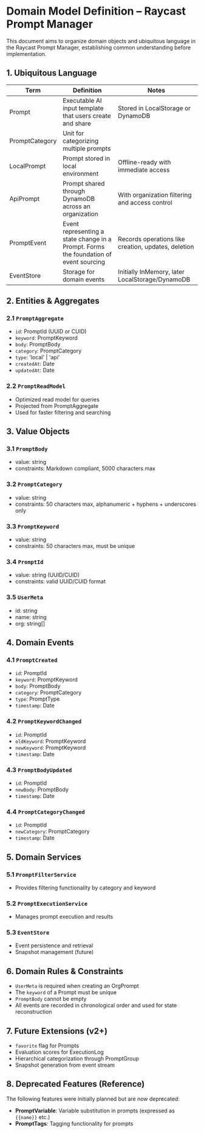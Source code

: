 # Domain Model Definition – Raycast Prompt Manager

This document aims to organize domain objects and ubiquitous language in the Raycast Prompt Manager, establishing common understanding before implementation.

## 1. Ubiquitous Language

| Term | Definition | Notes |
|------|------------|-------|
| Prompt | Executable AI input template that users create and share | Stored in LocalStorage or DynamoDB |
| PromptCategory | Unit for categorizing multiple prompts | |
| LocalPrompt | Prompt stored in local environment | Offline-ready with immediate access |
| ApiPrompt | Prompt shared through DynamoDB across an organization | With organization filtering and access control |
| PromptEvent | Event representing a state change in a Prompt. Forms the foundation of event sourcing | Records operations like creation, updates, deletion |
| EventStore | Storage for domain events | Initially InMemory, later LocalStorage/DynamoDB |

## 2. Entities & Aggregates

### 2.1 `PromptAggregate`
- `id`: PromptId (UUID or CUID)
- `keyword`: PromptKeyword
- `body`: PromptBody
- `category`: PromptCategory
- `type`: 'local' | 'api'
- `createdAt`: Date
- `updatedAt`: Date

### 2.2 `PromptReadModel`
- Optimized read model for queries
- Projected from PromptAggregate
- Used for faster filtering and searching

<!-- To be implemented in v2 -->
<!--
### 2.3 `ExecutionLog`
- `id`: UUID
- `promptId`: string
- `executedBy`: string (userId)
- `executedAt`: datetime
- `result`: string
-->

## 3. Value Objects

### 3.1 `PromptBody`
- value: string
- constraints: Markdown compliant, 5000 characters max

### 3.2 `PromptCategory`
- value: string
- constraints: 50 characters max, alphanumeric + hyphens + underscores only

### 3.3 `PromptKeyword`
- value: string
- constraints: 50 characters max, must be unique

### 3.4 `PromptId`
- value: string (UUID/CUID)
- constraints: valid UUID/CUID format

### 3.5 `UserMeta`
- id: string
- name: string
- org: string[]

## 4. Domain Events

### 4.1 `PromptCreated`
- `id`: PromptId
- `keyword`: PromptKeyword
- `body`: PromptBody
- `category`: PromptCategory
- `type`: PromptType
- `timestamp`: Date

### 4.2 `PromptKeywordChanged`
- `id`: PromptId
- `oldKeyword`: PromptKeyword
- `newKeyword`: PromptKeyword
- `timestamp`: Date

### 4.3 `PromptBodyUpdated`
- `id`: PromptId
- `newBody`: PromptBody
- `timestamp`: Date

### 4.4 `PromptCategoryChanged`
- `id`: PromptId
- `newCategory`: PromptCategory
- `timestamp`: Date

## 5. Domain Services

### 5.1 `PromptFilterService`
- Provides filtering functionality by category and keyword

### 5.2 `PromptExecutionService`
- Manages prompt execution and results

### 5.3 `EventStore`
- Event persistence and retrieval
- Snapshot management (future)

## 6. Domain Rules & Constraints

- `UserMeta` is required when creating an OrgPrompt
- The `keyword` of a Prompt must be unique
- `PromptBody` cannot be empty
- All events are recorded in chronological order and used for state reconstruction

## 7. Future Extensions (v2+)

- `favorite` flag for Prompts
- Evaluation scores for ExecutionLog
- Hierarchical categorization through PromptGroup
- Snapshot generation from event stream

## 8. Deprecated Features (Reference)

The following features were initially planned but are now deprecated:

- **PromptVariable**: Variable substitution in prompts (expressed as `{{name}}` etc.)
- **PromptTags**: Tagging functionality for prompts
